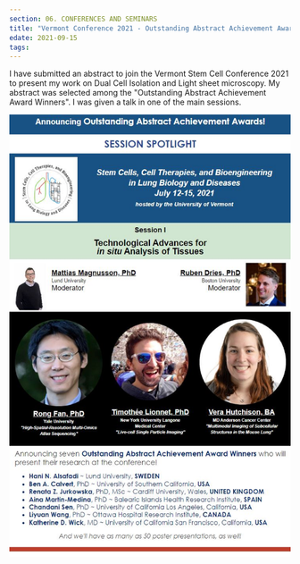 ```yaml
---
section: 06. CONFERENCES AND SEMINARS
title: "Vermont Conference 2021 - Outstanding Abstract Achievement Award Winner"
edate: 2021-09-15
tags:
---
```


I have submitted an abstract to join the Vermont Stem Cell Conference 2021 to present my work on Dual Cell Isolation and Light sheet microscopy. My abstract was selected among the "Outstanding Abstract Achievement Award Winners". I was given a talk in one of the main sessions. 

![](/assets/img/vermont2021.JPG)
